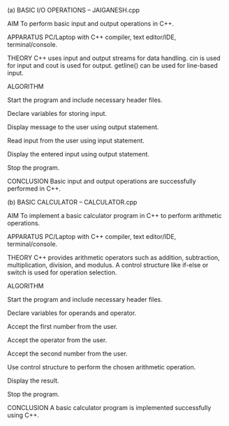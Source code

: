 (a) BASIC I/O OPERATIONS – JAIGANESH.cpp

AIM
To perform basic input and output operations in C++.

APPARATUS
PC/Laptop with C++ compiler, text editor/IDE, terminal/console.

THEORY
C++ uses input and output streams for data handling. cin is used for input and cout is used for output. getline() can be used for line-based input.

ALGORITHM

Start the program and include necessary header files.

Declare variables for storing input.

Display message to the user using output statement.

Read input from the user using input statement.

Display the entered input using output statement.

Stop the program.

CONCLUSION
Basic input and output operations are successfully performed in C++.

(b) BASIC CALCULATOR – CALCULATOR.cpp

AIM
To implement a basic calculator program in C++ to perform arithmetic operations.

APPARATUS
PC/Laptop with C++ compiler, text editor/IDE, terminal/console.

THEORY
C++ provides arithmetic operators such as addition, subtraction, multiplication, division, and modulus. A control structure like if-else or switch is used for operation selection.

ALGORITHM

Start the program and include necessary header files.

Declare variables for operands and operator.

Accept the first number from the user.

Accept the operator from the user.

Accept the second number from the user.

Use control structure to perform the chosen arithmetic operation.

Display the result.

Stop the program.

CONCLUSION
A basic calculator program is implemented successfully using C++.
